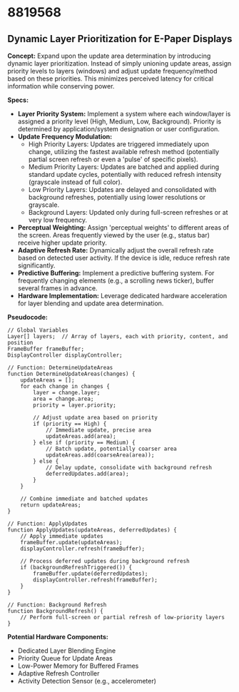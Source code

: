 # 8819568

## Dynamic Layer Prioritization for E-Paper Displays

**Concept:** Expand upon the update area determination by introducing dynamic layer prioritization. Instead of simply unioning update areas, assign priority levels to layers (windows) and adjust update frequency/method based on these priorities. This minimizes perceived latency for critical information while conserving power.

**Specs:**

*   **Layer Priority System:** Implement a system where each window/layer is assigned a priority level (High, Medium, Low, Background). Priority is determined by application/system designation or user configuration.
*   **Update Frequency Modulation:** 
    *   High Priority Layers: Updates are triggered immediately upon change, utilizing the fastest available refresh method (potentially partial screen refresh or even a 'pulse' of specific pixels).
    *   Medium Priority Layers: Updates are batched and applied during standard update cycles, potentially with reduced refresh intensity (grayscale instead of full color).
    *   Low Priority Layers: Updates are delayed and consolidated with background refreshes, potentially using lower resolutions or grayscale.
    *   Background Layers: Updated only during full-screen refreshes or at very low frequency.
*   **Perceptual Weighting:** Assign 'perceptual weights' to different areas of the screen. Areas frequently viewed by the user (e.g., status bar) receive higher update priority.
*   **Adaptive Refresh Rate:** Dynamically adjust the overall refresh rate based on detected user activity. If the device is idle, reduce refresh rate significantly.
*   **Predictive Buffering:** Implement a predictive buffering system. For frequently changing elements (e.g., a scrolling news ticker), buffer several frames in advance.
*   **Hardware Implementation:**  Leverage dedicated hardware acceleration for layer blending and update area determination.

**Pseudocode:**

```
// Global Variables
Layer[] layers;  // Array of layers, each with priority, content, and position
FrameBuffer frameBuffer;
DisplayController displayController;

// Function: DetermineUpdateAreas
function DetermineUpdateAreas(changes) {
    updateAreas = [];
    for each change in changes {
        layer = change.layer;
        area = change.area;
        priority = layer.priority;

        // Adjust update area based on priority
        if (priority == High) {
            // Immediate update, precise area
            updateAreas.add(area);
        } else if (priority == Medium) {
            // Batch update, potentially coarser area
            updateAreas.add(coarseArea(area));
        } else {
            // Delay update, consolidate with background refresh
            deferredUpdates.add(area);
        }
    }

    // Combine immediate and batched updates
    return updateAreas;
}

// Function: ApplyUpdates
function ApplyUpdates(updateAreas, deferredUpdates) {
    // Apply immediate updates
    frameBuffer.update(updateAreas);
    displayController.refresh(frameBuffer);

    // Process deferred updates during background refresh
    if (backgroundRefreshTriggered()) {
        frameBuffer.update(deferredUpdates);
        displayController.refresh(frameBuffer);
    }
}

// Function: Background Refresh
function BackgroundRefresh() {
    // Perform full-screen or partial refresh of low-priority layers
}
```

**Potential Hardware Components:**

*   Dedicated Layer Blending Engine
*   Priority Queue for Update Areas
*   Low-Power Memory for Buffered Frames
*   Adaptive Refresh Controller
*   Activity Detection Sensor (e.g., accelerometer)
